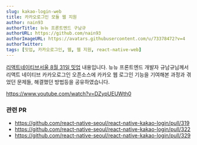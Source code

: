 ```yaml
---
slug: kakao-login-web
title: 카카오로그인 모듈 웹 지원
author: nain93
authorTitle: 뉴뉴 프론트엔드 구남규
authorURL: https://github.com/nain93
authorImageURL: https://avatars.githubusercontent.com/u/73378472?v=4
authorTwitter: 
tags: [밋업, 카카오로그인, 웹, 웹 지원, react-native-web]
---
```


[리액트네이티브서울 8월 31일 밋업](https://www.meetup.com/ko-KR/react-native-seoul/events/287894080) 내용입니다. 뉴뉴 프론트엔드 개발자 규남규님께서 리액트 네이티브 카카오로그인 오픈소스에 카카오 웹 로그인 기능을 기여해본 과정과 겪었던 문제들, 해결했던 방법등을 공유하였습니다.

https://www.youtube.com/watch?v=DZypUEUWth0

### 관련 PR
- https://github.com/react-native-seoul/react-native-kakao-login/pull/319
- https://github.com/react-native-seoul/react-native-kakao-login/pull/322
- https://github.com/react-native-seoul/react-native-kakao-login/pull/329
